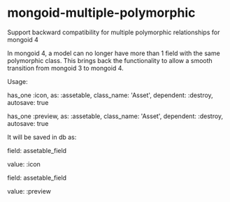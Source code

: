 mongoid-multiple-polymorphic
============================

Support backward compatibility for multiple polymorphic relationships for mongoid 4

In mongoid 4, a model can no longer have more than 1 field with the same polymorphic class. This brings back the functionality to allow a smooth transition from mongoid 3 to mongoid 4.

Usage:

has_one :icon, as: :assetable, class_name: 'Asset', dependent: :destroy, autosave: true

has_one :preview, as: :assetable, class_name: 'Asset', dependent: :destroy, autosave: true

It will be saved in db as:

field: assetable_field

value: :icon

field: assetable_field

value: :preview
